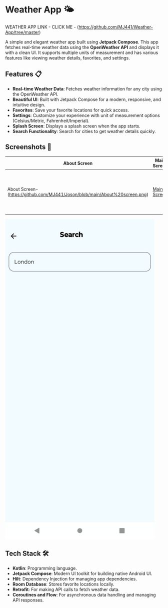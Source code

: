 # Weather App 🌤️ 
WEATHER APP LINK -
CLICK ME - (https://github.com/MJ441/Weather-App/tree/master)

A simple and elegant weather app built using **Jetpack Compose**. This app fetches real-time weather data using the **OpenWeather API** and displays it with a clean UI. It supports multiple units of measurement and has various features like viewing weather details, favorites, and settings.

## Features 📋

- **Real-time Weather Data**: Fetches weather information for any city using the OpenWeather API.
- **Beautiful UI**: Built with Jetpack Compose for a modern, responsive, and intuitive design.
- **Favorites**: Save your favorite locations for quick access.
- **Settings**: Customize your experience with unit of measurement options (Celsius/Metric, Fahrenheit/Imperial).
- **Splash Screen**: Displays a splash screen when the app starts.
- **Search Functionality**: Search for cities to get weather details quickly.

## Screenshots 📸

| About Screen | Main Screen | Favorites Screen | Settings Screen | Search screen   |
|---------------|-------------|-----------------|-----------------|-----------------|
| About Screen-(https://github.com/MJ441/Joson/blob/main/About%20screen.png) | [Main Screen](https://github.com/MJ441/Joson/blob/main/Main%20screen.png ) | ![ SAVE Screen]( https://github.com/MJ441/Joson/blob/main/save%20in%20dao.png) | ![Settings Screen]( https://github.com/MJ441/Joson/blob/main/save.png) |
![Search screen](https://github.com/MJ441/Joson/blob/main/search.png)
## Tech Stack 🛠️

- **Kotlin**: Programming language.
- **Jetpack Compose**: Modern UI toolkit for building native Android UI.
- **Hilt**: Dependency Injection for managing app dependencies.
- **Room Database**: Stores favorite locations locally.
- **Retrofit**: For making API calls to fetch weather data.
- **Coroutines and Flow**: For asynchronous data handling and managing API responses.
